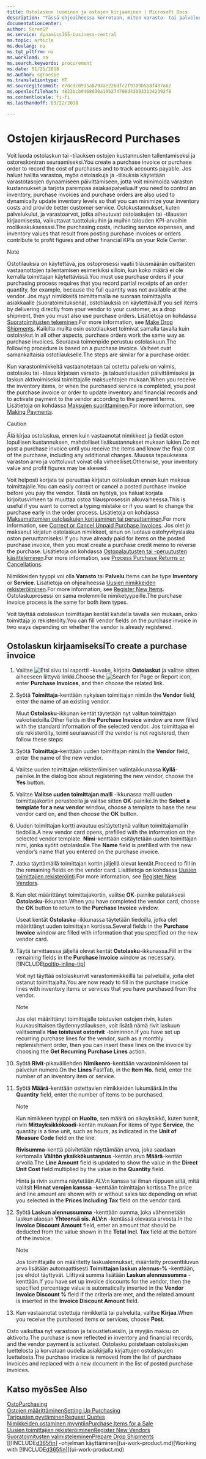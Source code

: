 ```yaml
---
title: Ostolaskun luominen ja ostojen kirjaaminen | Microsoft Docs
description: "Tässä ohjeaiheessa kerrotaan, miten varasto- tai palvelunimikkeitä ostetaan luomalla ja kirjaamalla ostolaskuja tai -tilauksia."
documentationcenter: 
author: SorenGP
ms.service: dynamics365-business-central
ms.topic: article
ms.devlang: na
ms.tgt_pltfrm: na
ms.workload: na
ms.search.keywords: procurement
ms.date: 01/25/2018
ms.author: sgroespe
ms.translationtype: HT
ms.sourcegitcommit: e7dcdc0935a8793ae226dfc2f9709b5b8f487a62
ms.openlocfilehash: 4823bcb9468630a19b274708d4309331242392f8
ms.contentlocale: fi-fi
ms.lasthandoff: 03/22/2018

---
```

# <a name="record-purchases"></a><span data-ttu-id="8903f-103">Ostojen kirjaus</span><span class="sxs-lookup"><span data-stu-id="8903f-103">Record Purchases</span></span>
<span data-ttu-id="8903f-104">Voit luoda ostolaskun tai -tilauksen ostojen kustannusten tallentamiseksi ja ostoreskontran seuraamiseksi.</span><span class="sxs-lookup"><span data-stu-id="8903f-104">You create a purchase invoice or purchase order to record the cost of purchases and to track accounts payable.</span></span> <span data-ttu-id="8903f-105">Jos haluat hallita varastoa, myös ostolaskuja ja -tilauksia käytetään varastotasojen dynaamiseen päivittämiseen, jotta voit minimoida varaston kustannukset ja tarjota parempaa asiakaspalvelua.</span><span class="sxs-lookup"><span data-stu-id="8903f-105">If you need to control an inventory, purchase invoices and purchase orders are also used to dynamically update inventory levels so that you can minimize your inventory costs and provide better customer service.</span></span> <span data-ttu-id="8903f-106">Ostokustannukset, kuten palvelukulut, ja varastoarvot, jotka aiheutuvat ostolaskujen tai -tilausten kirjaamisesta, vaikuttavat tuottolukuihin ja muihin talouden KPI-arvoihin roolikeskuksessasi.</span><span class="sxs-lookup"><span data-stu-id="8903f-106">The purchasing costs, including service expenses, and inventory values that result from posting purchase invoices or orders contribute to profit figures and other financial KPIs on your Role Center.</span></span>

> [!NOTE]  
>   <span data-ttu-id="8903f-107">Ostotilauksia on käytettävä, jos ostoprosessi vaatii tilausmäärän osittaisten vastaanottojen tallentamisen esimerkiksi silloin, kun koko määrä ei ole kerralla toimittajan käytettävissä.</span><span class="sxs-lookup"><span data-stu-id="8903f-107">You must use purchase orders if your purchasing process requires that you record partial receipts of an order quantity, for example, because the full quantity was not available at the vendor.</span></span> <span data-ttu-id="8903f-108">Jos myyt nimikkeitä toimittamalla ne suoraan toimittajalta asiakkaalle (suoratoimituksena), ostotilauksia on käytettävä.</span><span class="sxs-lookup"><span data-stu-id="8903f-108">If you sell items by delivering directly from your vendor to your customer, as a drop shipment, then you must also use purchase orders.</span></span> <span data-ttu-id="8903f-109">Lisätietoja on kohdassa [Suoratoimitusten tekeminen](sales-how-drop-shipment.md).</span><span class="sxs-lookup"><span data-stu-id="8903f-109">For more information, see [Make Drop Shipments](sales-how-drop-shipment.md).</span></span> <span data-ttu-id="8903f-110">Kaikilta muilta osin ostotilaukset toimivat samalla tavalla kuin ostolaskut.</span><span class="sxs-lookup"><span data-stu-id="8903f-110">In all other aspects, purchase orders work the same way as purchase invoices.</span></span> <span data-ttu-id="8903f-111">Seuraava toimenpide perustuu ostolaskuun.</span><span class="sxs-lookup"><span data-stu-id="8903f-111">The following procedure is based on a purchase invoice.</span></span> <span data-ttu-id="8903f-112">Vaiheet ovat samankaltaisia ostotilaukselle.</span><span class="sxs-lookup"><span data-stu-id="8903f-112">The steps are similar for a purchase order.</span></span>

<span data-ttu-id="8903f-113">Kun varastonimikkeitä vastaanotetaan tai ostettu palvelu on valmis, ostolasku tai -tilaus kirjataan varasto- ja taloustietueiden päivittämiseksi ja laskun aktivoimiseksi toimittajalle maksuehtojen mukaan.</span><span class="sxs-lookup"><span data-stu-id="8903f-113">When you receive the inventory items, or when the purchased service is completed, you post the purchase invoice or order to update inventory and financial records and to activate payment to the vendor according to the payment terms.</span></span> <span data-ttu-id="8903f-114">Lisätietoja on kohdassa [Maksujen suorittaminen](payables-make-payments.md).</span><span class="sxs-lookup"><span data-stu-id="8903f-114">For more information, see [Making Payments](payables-make-payments.md).</span></span>

> [!CAUTION]  
>   <span data-ttu-id="8903f-115">Älä kirjaa ostolaskua, ennen kuin vastaanotat nimikkeet ja tiedät oston lopullisen kustannuksen, mahdolliset lisäkustannukset mukaan lukien.</span><span class="sxs-lookup"><span data-stu-id="8903f-115">Do not post a purchase invoice until you receive the items and know the final cost of the purchase, including any additional charges.</span></span> <span data-ttu-id="8903f-116">Muussa tapauksessa varaston arvo ja voittoluvut voivat olla virheelliset.</span><span class="sxs-lookup"><span data-stu-id="8903f-116">Otherwise, your inventory value and profit figures may be skewed.</span></span>

<span data-ttu-id="8903f-117">Voit helposti korjata tai peruuttaa kirjatun ostolaskun ennen kuin maksua toimittajalle.</span><span class="sxs-lookup"><span data-stu-id="8903f-117">You can easily correct or cancel a posted purchase invoice before you pay the vendor.</span></span> <span data-ttu-id="8903f-118">Tästä on hyötyä, jos haluat korjata kirjoitusvirheen tai muuttaa ostoa tilausprosessin alkuvaiheessa.</span><span class="sxs-lookup"><span data-stu-id="8903f-118">This is useful if you want to correct a typing mistake or if you want to change the purchase early in the order process.</span></span> <span data-ttu-id="8903f-119">Lisätietoja on kohdassa [Maksamattomien ostolaskujen korjaaminen tai peruuttaminen](purchasing-how-correct-cancel-unpaid-purchase-invoices.md).</span><span class="sxs-lookup"><span data-stu-id="8903f-119">For more information, see [Correct or Cancel Unpaid Purchase Invoices](purchasing-how-correct-cancel-unpaid-purchase-invoices.md).</span></span> <span data-ttu-id="8903f-120">Jos olet jo maksanut kirjatun ostolaskun nimikkeet, sinun on luotava ostohyvityslasku oston peruuttamiseksi.</span><span class="sxs-lookup"><span data-stu-id="8903f-120">If you have already paid for items on the posted purchase invoice, then you must create a purchase credit memo to reverse the purchase.</span></span> <span data-ttu-id="8903f-121">Lisätietoja on kohdassa [Ostopalautusten tai -peruutusten käsitteleminen](purchasing-how-process-purchase-returns-cancellations.md).</span><span class="sxs-lookup"><span data-stu-id="8903f-121">For more information, see [Process Purchase Returns or Cancellations](purchasing-how-process-purchase-returns-cancellations.md).</span></span>

<span data-ttu-id="8903f-122">Nimikkeiden tyyppi voi olla **Varasto** tai **Palvelu**.</span><span class="sxs-lookup"><span data-stu-id="8903f-122">Items can be type **Inventory** or **Service**.</span></span> <span data-ttu-id="8903f-123">Lisätietoja on ohjeaiheessa [Uusien nimikkeiden rekisteröiminen](inventory-how-register-new-items.md).</span><span class="sxs-lookup"><span data-stu-id="8903f-123">For more information, see [Register New Items](inventory-how-register-new-items.md).</span></span> <span data-ttu-id="8903f-124">Ostolaskuprosessi on sama molemmille nimiketyypeille.</span><span class="sxs-lookup"><span data-stu-id="8903f-124">The purchase invoice process is the same for both item types.</span></span>

<span data-ttu-id="8903f-125">Voit täyttää ostolaskun toimittajan kentät kahdella tavalla sen mukaan, onko toimittaja jo rekisteröity.</span><span class="sxs-lookup"><span data-stu-id="8903f-125">You can fill vendor fields on the purchase invoice in two ways depending on whether the vendor is already registered.</span></span>

## <a name="to-create-a-purchase-invoice"></a><span data-ttu-id="8903f-126">Ostolaskun kirjaamiseksi</span><span class="sxs-lookup"><span data-stu-id="8903f-126">To create a purchase invoice</span></span>
1. <span data-ttu-id="8903f-127">Valitse ![Etsi sivu tai raportti](media/ui-search/search_small.png "Etsi sivu tai raportti -kuvake") -kuvake, kirjoita **Ostolaskut** ja valitse sitten aiheeseen liittyvä linkki.</span><span class="sxs-lookup"><span data-stu-id="8903f-127">Choose the ![Search for Page or Report](media/ui-search/search_small.png "Search for Page or Report icon") icon, enter **Purchase Invoices**, and then choose the related link.</span></span>  
2. <span data-ttu-id="8903f-128">Syötä **Toimittaja**-kenttään nykyisen toimittajan nimi.</span><span class="sxs-lookup"><span data-stu-id="8903f-128">In the **Vendor** field, enter the name of an existing vendor.</span></span>

    <span data-ttu-id="8903f-129">Muut **Ostolasku**-ikkunan kentät täytetään nyt valitun toimittajan vakiotiedoilla.</span><span class="sxs-lookup"><span data-stu-id="8903f-129">Other fields in the **Purchase Invoice** window are now filled with the standard information of the selected vendor.</span></span> <span data-ttu-id="8903f-130">Jos toimittajaa ei ole rekisteröity, toimi seuraavasti:</span><span class="sxs-lookup"><span data-stu-id="8903f-130">If the vendor is not registered, then follow these steps:</span></span>
3. <span data-ttu-id="8903f-131">Syötä **Toimittaja**-kenttään uuden toimittajan nimi.</span><span class="sxs-lookup"><span data-stu-id="8903f-131">In the **Vendor** field, enter the name of the new vendor.</span></span>
4. <span data-ttu-id="8903f-132">Valitse uuden toimittajan rekisteröimisen valintaikkunassa **Kyllä**-painike.</span><span class="sxs-lookup"><span data-stu-id="8903f-132">In the dialog box about registering the new vendor, choose the **Yes** button.</span></span>
5. <span data-ttu-id="8903f-133">Valitse **Valitse uuden toimittajan malli** -ikkunassa malli uuden toimittajakortin perusteella ja valitse sitten **OK**-painike.</span><span class="sxs-lookup"><span data-stu-id="8903f-133">In the **Select a template for a new vendor** window, choose a template to base the new vendor card on, and then choose the **OK** button.</span></span>
6. <span data-ttu-id="8903f-134">Uuden toimittajan kortti avautuu esitäytettynä valitun toimittajamallin tiedoilla.</span><span class="sxs-lookup"><span data-stu-id="8903f-134">A new vendor card opens, prefilled with the information on the selected vendor template.</span></span> <span data-ttu-id="8903f-135">**Nimi**-kenttään esitäytetään uuden toimittajan nimi, jonka syötit ostolaskulle.</span><span class="sxs-lookup"><span data-stu-id="8903f-135">The **Name** field is prefilled with the new vendor’s name that you entered on the purchase invoice.</span></span>
7. <span data-ttu-id="8903f-136">Jatka täyttämällä toimittajan kortin jäljellä olevat kentät.</span><span class="sxs-lookup"><span data-stu-id="8903f-136">Proceed to fill in the remaining fields on the vendor card.</span></span> <span data-ttu-id="8903f-137">Lisätietoja on kohdassa [Uusien toimittajien rekisteröinti](purchasing-how-register-new-vendors.md).</span><span class="sxs-lookup"><span data-stu-id="8903f-137">For more information, see [Register New Vendors](purchasing-how-register-new-vendors.md).</span></span>  
8. <span data-ttu-id="8903f-138">Kun olet määrittänyt toimittajakortin, valitse **OK**-painike palataksesi **Ostolasku**-ikkunaan.</span><span class="sxs-lookup"><span data-stu-id="8903f-138">When you have completed the vendor card, choose the **OK** button to return to the **Purchase Invoice** window.</span></span>

    <span data-ttu-id="8903f-139">Useat kentät **Ostolasku** -ikkunassa täytetään tiedoilla, jotka olet määrittänyt uuden toimittajan kortissa.</span><span class="sxs-lookup"><span data-stu-id="8903f-139">Several fields in the **Purchase Invoice** window are filled with information that you specified on the new vendor card.</span></span>
9. <span data-ttu-id="8903f-140">Täytä tarvittaessa jäljellä olevat kentät **Ostolasku**-ikkunassa.</span><span class="sxs-lookup"><span data-stu-id="8903f-140">Fill in the remaining fields in the **Purchase Invoice** window as necessary.</span></span> [!INCLUDE[tooltip-inline-tip](includes/tooltip-inline-tip_md.md)]

    <span data-ttu-id="8903f-141">Voit nyt täyttää ostolaskurivit varastonimikkeillä tai palveluilla, joita olet ostanut toimittajalta.</span><span class="sxs-lookup"><span data-stu-id="8903f-141">You are now ready to fill in the purchase invoice lines with inventory items or services that you have purchased from the vendor.</span></span>

    > [!NOTE]  
    >   <span data-ttu-id="8903f-142">Jos olet määrittänyt toimittajalle toistuvien ostojen rivin, kuten kuukausittaisen täydennystilauksen, voit lisätä nämä rivit laskuun valitsemalla **Hae toistuvat ostorivit** -toiminnon.</span><span class="sxs-lookup"><span data-stu-id="8903f-142">If you have set up recurring purchase lines for the vendor, such as a monthly replenishment order, then you can insert these lines on the invoice by choosing the **Get Recurring Purchase Lines** action.</span></span>
10. <span data-ttu-id="8903f-143">Syötä **Rivit**-pikavälilehden **Nimikenro**-kenttään varastonimikkeen tai palvelun numero.</span><span class="sxs-lookup"><span data-stu-id="8903f-143">On the **Lines** FastTab, in the **Item No.** field, enter the number of an inventory item or service.</span></span>
11. <span data-ttu-id="8903f-144">Syötä **Määrä**-kenttään ostettavien nimikkeiden lukumäärä.</span><span class="sxs-lookup"><span data-stu-id="8903f-144">In the **Quantity** field, enter the number of items to be purchased.</span></span>

    > [!NOTE]  
    >   <span data-ttu-id="8903f-145">Kun nimikkeen tyyppi on **Huolto**, sen määrä on aikayksikkö, kuten tunnit, rivin **Mittayksikkökoodi**-kentän mukaan.</span><span class="sxs-lookup"><span data-stu-id="8903f-145">For items of type **Service**, the quantity is a time unit, such as hours, as indicated in the **Unit of Measure Code** field on the line.</span></span>

    <span data-ttu-id="8903f-146">**Rivisumma**-kenttä päivitetään näyttämään arvoa, joka saadaan kertomalla **Välitön yksikkökustannus** -kentän arvo **Määrä**-kentän arvolla.</span><span class="sxs-lookup"><span data-stu-id="8903f-146">The **Line Amount** field is updated to show the value in the **Direct Unit Cost** field multiplied by the value in the **Quantity** field.</span></span>

    <span data-ttu-id="8903f-147">Hinta ja rivin summa näytetään ALV:n kanssa tai ilman riippuen siitä, mitä valitsit **Hinnat verojen kanssa** -kenttään toimittajan kortissa.</span><span class="sxs-lookup"><span data-stu-id="8903f-147">The price and line amount are shown with or without sales tax depending on what you selected in the **Prices Including Tax** field on the vendor card.</span></span>
12. <span data-ttu-id="8903f-148">Syötä **Laskun alennussumma** -kenttään summa, joka vähennetään laskun alaosan **Yhteensä sis. ALV:n** -kentässä olevasta arvosta.</span><span class="sxs-lookup"><span data-stu-id="8903f-148">In the **Invoice Discount Amount** field, enter an amount that should be deducted from the value shown in the **Total Incl. Tax** field at the bottom of the invoice.</span></span>

    > [!NOTE]  
    >   <span data-ttu-id="8903f-149">Jos toimittajalle on määritetty laskualennukset, määritetty prosenttiluvun arvo lisätään automaattisesti **Toimittajan laskun alennus-%** -kenttään, jos ehdot täyttyvät. Liittyvä summa lisätään **Laskun alennussumma** -kenttään.</span><span class="sxs-lookup"><span data-stu-id="8903f-149">If you have set up invoice discounts for the vendor, then the specified percentage value is automatically inserted in the **Vendor Invoice Discount %** field if the criteria are met, and the related amount is inserted in the **Invoice Discount Amount** field.</span></span>
13. <span data-ttu-id="8903f-150">Kun vastaanotat ostettuja nimikkeitä tai palveluita, valitse **Kirjaa**.</span><span class="sxs-lookup"><span data-stu-id="8903f-150">When you receive the purchased items or services, choose **Post**.</span></span>

<span data-ttu-id="8903f-151">Osto vaikuttaa nyt varastoon ja taloustietueisiin, ja myyjän maksu on aktivoitu.</span><span class="sxs-lookup"><span data-stu-id="8903f-151">The purchase is now reflected in inventory and financial records, and the vendor payment is activated.</span></span> <span data-ttu-id="8903f-152">Ostolasku poistetaan ostolaskujen luettelosta ja korvataan uudella asiakirjalla kirjattujen ostolaskujen luettelosta.</span><span class="sxs-lookup"><span data-stu-id="8903f-152">The purchase invoice is removed from the list of purchase invoices and replaced with a new document in the list of posted purchase invoices.</span></span>

## <a name="see-also"></a><span data-ttu-id="8903f-153">Katso myös</span><span class="sxs-lookup"><span data-stu-id="8903f-153">See Also</span></span>
[<span data-ttu-id="8903f-154">Osto</span><span class="sxs-lookup"><span data-stu-id="8903f-154">Purchasing</span></span>](purchasing-manage-purchasing.md)  
[<span data-ttu-id="8903f-155">Ostojen määrittäminen</span><span class="sxs-lookup"><span data-stu-id="8903f-155">Setting Up Purchasing</span></span>](purchasing-setup-purchasing.md)  
[<span data-ttu-id="8903f-156">Tarjousten pyytäminen</span><span class="sxs-lookup"><span data-stu-id="8903f-156">Request Quotes</span></span>](purchasing-how-request-quotes.md)  
[<span data-ttu-id="8903f-157">Nimikkeiden ostaminen myyntiin</span><span class="sxs-lookup"><span data-stu-id="8903f-157">Purchase Items for a Sale</span></span>](purchasing-how-purchase-products-sale.md)  
[<span data-ttu-id="8903f-158">Uusien toimittajien rekisteröiminen</span><span class="sxs-lookup"><span data-stu-id="8903f-158">Register New Vendors</span></span>](purchasing-how-register-new-vendors.md)  
[<span data-ttu-id="8903f-159">Suoratoimitusten valmisteleminen</span><span class="sxs-lookup"><span data-stu-id="8903f-159">Prepare Drop Shipments</span></span>](sales-how-drop-shipment.md)  
<span data-ttu-id="8903f-160">[[!INCLUDE[d365fin](includes/d365fin_md.md)] -ohjelman käyttäminen](ui-work-product.md)</span><span class="sxs-lookup"><span data-stu-id="8903f-160">[Working with [!INCLUDE[d365fin](includes/d365fin_md.md)]](ui-work-product.md)</span></span>

